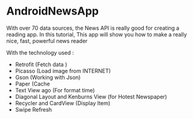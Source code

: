 # AndroidNewsApp
With over 70 data sources, the News API is really good for creating a reading app. 
In this tutorial, This app will show you how to make a really nice, fast, powerful news reader

With the technology used :
- Retrofit  (Fetch data )
- Picasso (Load image from INTERNET)
- Gson (Working with Json)
- Paper (Cache
- Text View ago (For format time)
- Diagonal Layout and Kenburns View (for Hotest Newspaper)
- Recycler and CardView (Display Item)
- Swipe Refresh 
